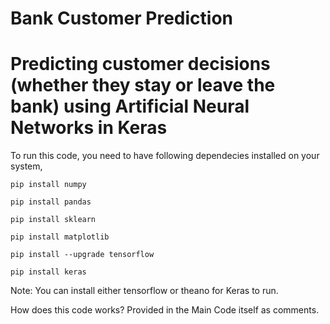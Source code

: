 # Bank Customer Prediction
# Predicting customer decisions (whether they stay or leave the bank) using Artificial Neural Networks in Keras

To run this code, you need to have following dependecies installed on your system,

```
pip install numpy
```

```
pip install pandas
```

```
pip install sklearn
```

```
pip install matplotlib
```

```
pip install --upgrade tensorflow
```

```
pip install keras
```

Note: You can install either tensorflow or theano for Keras to run.

How does this code works? Provided in the Main Code itself as comments.

